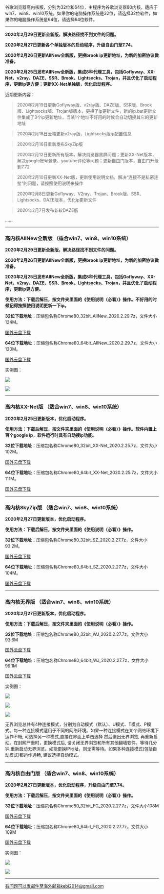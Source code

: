 谷歌浏览器高内核版，分别为32位和64位，主程序为谷歌浏览器80内核，适应于win7、win8、win10系统。如果你的电脑操作系统是32位，请选择32位软件，如果你的电脑操作系统是64位，请选择64位软件。

***

**2020年2月29日更新全新版，解决路径找不到文件的问题。**

**2020年2月27日更新各个单独版本的启动程序，升级自由门至7.74。**

**2020年2月26日更新AllNew全新版，更换brook ip更新地址，为新的加密协议做准备。**

**2020年2月25日发布AllNew全新版，集成8种代理工具，包括Goflyway、XX-Net、v2ray、DAZE、SSR、Brook、Lightsocks、Trojan，并且优化了启动程序，更新ip更方便；更新XX-Net单独版，优化启动程序。**


近期更新内容：

> 2020年2月19日更新Goflyway版、v2ray版、DAZE版、SSR版、Brook版、Lightsocks版、Trojan版版本，更换了ip更新文件，新的ip.bat更新文件集成了3个ip更新地址，当某1个地址不好用的时候会自动切换其它的更新地址

> 2020年2月18日云端更新v2ray版、Lightsocks版ip配置信息

> 2020年2月16日重新发布SkyZip版

> 2020年2月12日更新所有版本，解决浏览器黑屏问题；更新XX-Net版本，解决google账号登录、youtube评论等问题；更新自由门版本，自由门升级到7.72

> 2020年2月10日更新XX-Net版，更新使用说明文档，解决“连接不是私密连接”的问题，请按照使用说明来操作

> 2020年2月8日更新Goflyway、V2ray、Trojan、Brook版、SSR、Lightsocks、DAZE版本，优化ip更新文件

> 2020年2月7日发布新软DAZE版

......

***

### 高内核AllNew全新版  （适合win7、win8、win10系统）

**2020年2月29日更新全新版，解决路径找不到文件的问题。**

**2020年2月26日更新AllNew全新版，更换brook ip更新地址，为新的加密协议做准备。**

**2020年2月25日发布AllNew全新版，集成8种代理工具，包括Goflyway、XX-Net、v2ray、DAZE、SSR、Brook、Lightsocks、Trojan，并且优化了启动程序，更新ip更方便。**

**使用方法：下载后解压，按文件夹里面的《使用说明（必看）》操作。不好用的时候记得按照使用说明更新一下ip。**

**32位下载地址**：压缩包名称Chrome80_32bit_AllNew_2020.2.29.7z，文件大小124M。

[国外云盘下载](http://www.freedown9.com/html/2020229/Chrome80_32bit_AllNew_2020.2.29.7z) 

**64位下载地址**：压缩包名称Chrome80_64bit_AllNew_2020.2.29.7z，文件大小120M。

[国外云盘下载](http://www.freedown9.com/html/2020229/Chrome80_64bit_AllNew_2020.2.29.7z) 

实例图：

![](https://raw.githubusercontent.com/Alvin9999/pac2/master/all1.jpg)

![](https://raw.githubusercontent.com/Alvin9999/pac2/master/all2.jpg)

***

### 高内核XX-Net版  （适合win7、win8、win10系统）

**2020年2月25日更新版本，优化启动程序。**

**使用方法：下载后解压，按文件夹里面的《使用说明（必看）》操作。软件内置上百个google ip，软件运行时具有自动搜ip功能。**

**32位下载地址**：压缩包名称Chrome80_32bit_XX-Net_2020.2.25.7z，文件大小102M。

[国外云盘下载](http://www.freedown9.com/html/2020225-2/Chrome80_32bit_XX-Net_2020.2.25.7z) 

**64位下载地址**：压缩包名称Chrome80_64bit_XX-Net_2020.2.25.7z，文件大小111M。

[国外云盘下载](http://www.freedown9.com/html/2020225-2/Chrome80_64bit_XX-Net_2020.2.25.7z) 

***

### 高内核SkyZip版  （适合win7、win8、win10系统）

**2020年2月27日更新版本，优化启动程序。**

**使用方法：下载后解压，按文件夹里面的《使用说明（必看）》操作。**

**32位下载地址**：压缩包名称Chrome80_32bit_SZ_2020.2.27.7z，文件大小93.2M。

[国外云盘下载](http://www.freedown9.com/html/2020227/Chrome80_32bit_SZ_2020.2.27.7z) 

**64位下载地址**：压缩包名称Chrome80_64bit_SZ_2020.2.27.7z，文件大小104M。

[国外云盘下载](http://www.freedown9.com/html/2020227/Chrome80_64bit_SZ_2020.2.27.7z) 


***

### 高内核无界版  （适合win7、win8、win10系统）

**2020年2月27日更新版本，优化启动程序。**

**使用方法：下载后解压，按文件夹里面的《使用说明（必看）》操作。**

**32位下载地址**：压缩包名称Chrome80_32bit_WJ_2020.2.27.7z，文件大小93.6M

[国外云盘下载](http://www.freedown9.com/html/2020227/Chrome80_32bit_WJ_2020.2.27.7z) 

**64位下载地址**：压缩包名称Chrome80_64bit_WJ_2020.2.27.7z，文件大小99.1M

[国外云盘下载](http://www.freedown9.com/html/2020227/Chrome80_64bit_WJ_2020.2.27.7z)  

实例图：

![](https://raw.githubusercontent.com/Alvin9999/pac2/master/softimag/75wj.PNG)

![](https://raw.githubusercontent.com/Alvin9999/PAC/master/download/61wujie1.PNG)

![](https://raw.githubusercontent.com/Alvin9999/PAC/master/download/wujie2.png)

无界浏览总共有4种连接模式，分别为自动模式（默认）、U模式、T模式、P模式。每一种连接模式适用于不同的网络环境。如果一种连接模式在某个网络环境下运作不畅, 可选择另一种模式,直接在界面上单击选择 然后退出无界浏览, 再重新启动。在封网严重时，更换模式后, 请关闭无界浏览和所有其他翻墙软件，等待几分钟,重新启动无界浏览。如能更换IP地址，则无需等待。如果多种连接模式(包括自动模式)都运作通畅, 建议选择自动模式。


***

### 高内核自由门版  （适合win7、win8、win10系统）

**2020年2月27日更新版本，优化启动程序，升级自由门至7.74。**

**使用方法：下载后解压，按文件夹里面的《使用说明（必看）》操作。**

**32位下载地址**：压缩包名称Chrome80_32bit_FG_2020.2.27.7z，文件大小108M

[国外云盘下载](http://www.freedown9.com/html/2020227/Chrome80_32bit_FG_2020.2.27.7z) 

**64位下载地址**：压缩包名称Chrome80_64bit_FG_2020.2.27.7z，文件大小109M

[国外云盘下载](http://www.freedown9.com/html/2020227/Chrome80_64bit_FG_2020.2.27.7z)

实例图：

![](https://raw.githubusercontent.com/Alvin9999/pac2/master/softimag/75fg.PNG)

![](https://raw.githubusercontent.com/Alvin9999/PAC/master/download/61freegate1.PNG)

***

有问题可以发邮件至海外邮箱kebi2014@gmail.com